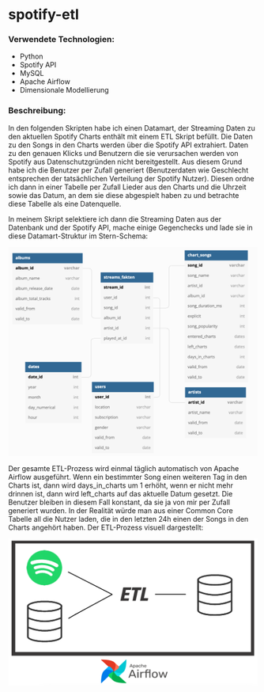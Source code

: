 # spotify-etl

### Verwendete Technologien:
- Python
- Spotify API
- MySQL
- Apache Airflow
- Dimensionale Modellierung

### Beschreibung:

In den folgenden Skripten habe ich einen Datamart, der Streaming Daten zu den aktuellen Spotify Charts enthält mit einem ETL Skript befüllt. Die Daten zu den Songs in den Charts werden über die Spotify API extrahiert. Daten zu den genauen Klicks und Benutzern die sie verursachen werden von Spotify aus Datenschutzgründen nicht bereitgestellt. Aus diesem Grund habe ich die Benutzer per Zufall generiert (Benutzerdaten wie Geschlecht entsprechen der tatsächlichen Verteilung der Spotify Nutzer). Diesen ordne ich dann in einer Tabelle per Zufall Lieder aus den Charts und die Uhrzeit sowie das Datum, an dem sie diese abgespielt haben zu und betrachte diese Tabelle als eine Datenquelle. 

In meinem Skript selektiere ich dann die Streaming Daten aus der Datenbank und der Spotify API, mache einige Gegenchecks und lade sie in diese Datamart-Struktur im Stern-Schema:

![a](Data-Mart-Struktur.png)

Der gesamte ETL-Prozess wird einmal täglich automatisch von Apache Airflow ausgeführt.
Wenn ein bestimmter Song einen weiteren Tag in den Charts ist, dann wird days_in_charts um 1 erhöht, wenn er nicht mehr drinnen ist, dann wird left_charts auf das aktuelle Datum gesetzt. Die Benutzer bleiben in diesem Fall konstant, da sie ja von mir per Zufall generiert wurden. In der Realität würde man aus einer Common Core Tabelle all die Nutzer laden, die in den letzten 24h einen der Songs in den Charts angehört haben.
Der ETL-Prozess visuell dargestellt:


![a](ETL-Prozess.png)



